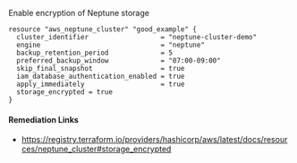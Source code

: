 
Enable encryption of Neptune storage

```hcl
resource "aws_neptune_cluster" "good_example" {
  cluster_identifier                  = "neptune-cluster-demo"
  engine                              = "neptune"
  backup_retention_period             = 5
  preferred_backup_window             = "07:00-09:00"
  skip_final_snapshot                 = true
  iam_database_authentication_enabled = true
  apply_immediately                   = true
  storage_encrypted = true
}
```

#### Remediation Links
 - https://registry.terraform.io/providers/hashicorp/aws/latest/docs/resources/neptune_cluster#storage_encrypted
        
